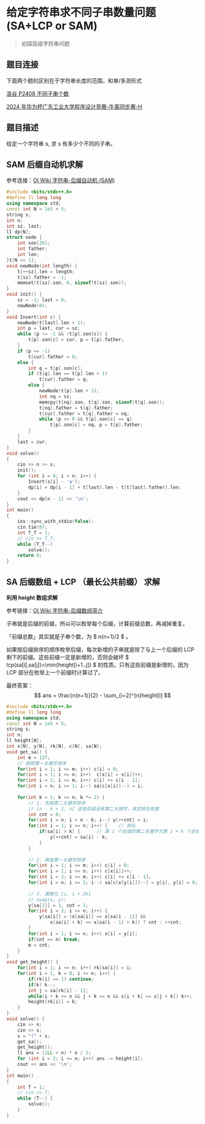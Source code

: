# 给定字符串求不同子串数量问题 (SA+LCP or SAM)

> 初探高级字符串问题

## 题目连接

下面两个题的区别在于字符串长度的范围，和单/多测形式

[洛谷 P2408 不同子串个数](https://www.luogu.com.cn/problem/P2408)

[2024 年华为杯广东工业大学程序设计竞赛-牛客同步赛-H](https://ac.nowcoder.com/acm/contest/79664/H)

## 题目描述

给定一个字符串 s, 求 s 有多少个不同的子串。
## SAM 后缀自动机求解

参考连接：[OI Wiki 字符串-后缀自动机 (SAM)](https://oi-wiki.org/string/sam/)

```cpp
#include <bits/stdc++.h>
#define ll long long
using namespace std;
const int N = 1e5 + 5;
string s;
int n;
int sz, last;
ll dp[N];
struct node {
    int son[26];
    int father;
    int len;
}t[N << 1];
void newNode(int length) {
    t[++sz].len = length;
    t[sz].father = -1;
    memset(t[sz].son, 0, sizeof(t[sz].son));
}
void init() {
    sz = -1; last = 0;
    newNode(0);
}
void Insert(int c) {
    newNode(t[last].len + 1);
    int p = last, cur = sz;
    while (p != -1 && !t[p].son[c]) {
        t[p].son[c] = cur, p = t[p].father;
    }
    if (p == -1)
        t[cur].father = 0;
    else {
        int q = t[p].son[c];
        if (t[q].len == t[p].len + 1)
            t[cur].father = q;
        else {
            newNode(t[p].len + 1);
            int nq = sz;
            memcpy(t[nq].son, t[q].son, sizeof(t[q].son));
            t[nq].father = t[q].father;
            t[cur].father = t[q].father = nq;
            while (p >= 0 && t[p].son[c] == q)
                t[p].son[c] = nq, p = t[p].father;
        }
    }
    last = cur;
}
void solve()
{
    cin >> n >> s;
    init();
    for (int i = 0; i < n; i++) {
        Insert(s[i] - 'a');
        dp[i] = dp[i - 1] + t[last].len - t[t[last].father].len;
    }
    cout << dp[n - 1] << '\n';
}
int main()
{
    ios::sync_with_stdio(false);
    cin.tie(0);
    int T_T = 1;
    // cin >> T_T;
    while (T_T--)
        solve();
    return 0;
}
```

## SA 后缀数组 + LCP （最长公共前缀） 求解

**利用 height 数组求解**

参考链接：[OI Wiki 字符串-后缀数组简介](https://oi-wiki.org/string/sa/)

子串就是后缀的前缀，所以可以枚举每个后缀，计算前缀总数，再减掉重复。

「前缀总数」其实就是子串个数，为 $ n(n+1)/2 $ 。

如果按后缀排序的顺序枚举后缀，每次新增的子串就是除了与上一个后缀的 LCP 剩下的前缀。这些前缀一定是新增的，否则会破坏 $ lcp(sa[i],sa[j])=\min\{height[i+1..j]\} $ 的性质。只有这些前缀是新增的，因为 LCP 部分在枚举上一个前缀时计算过了。

最终答案：
$$
ans = \frac{n(n+1)}{2} - \sum_{i=2}^{n}height[i]
$$

```cpp
#include <bits/stdc++.h>
#define ll long long
using namespace std;
const int N = 1e5 + 5;
string s;
int n;
ll height[N];
int x[N], y[N], rk[N], c[N], sa[N];
void get_sa() {
    int m = 127;
    // 按照第一关键字排序
    for(int i = 1; i <= m; i++) c[i] = 0;
    for(int i = 1; i <= n; i++)  c[x[i] = s[i]]++;
    for(int i = 2; i <= m; i++) c[i] += c[i - 1];
    for(int i = n; i >= 1; i--) sa[c[x[i]]--] = i;
     
    for(int k = 1; k <= n; k *= 2) {
        // 1. 先按第二关键字排序
        // [n - k + 1, n] 这些后缀没有第二关键字，肯定排在前面
        int cnt = 0;
        for(int i = n; i > n - k; i--) y[++cnt] = i;
        for(int i = 1; i <= n; i++) {    // 排名   
            if(sa[i] > k) {      // 第 i 个后缀的第二关键字为第 i + k 个后缀的第一关键字
                y[++cnt] = sa[i] - k;
            }
        }
         
        // 2. 再按第一关键字排序
        for(int i = 1; i <= m; i++) c[i] = 0;
        for(int i = 1; i <= n; i++) c[x[i]]++;
        for(int i = 2; i <= m; i++) c[i] += c[i - 1];
        for(int i = n; i >= 1; i--) sa[c[x[y[i]]]--] = y[i], y[i] = 0;
         
        // 3. 离散化 [i, i + 2k]
        // swap(x, y);
        y[sa[1]] = 1, cnt = 1;
        for(int i = 2; i <= n; i++) {
            y[sa[i]] = (x[sa[i]] == x[sa[i - 1]] && 
                x[sa[i] + k] == x[sa[i - 1] + k]) ? cnt : ++cnt;
        }
        for(int i = 1; i <= n; i++) x[i] = y[i];
        if(cnt == n) break;
        m = cnt;
    }
}
void get_height() {
    for(int i = 1; i <= n; i++) rk[sa[i]] = i;
    for(int i = 1, k = 0; i <= n; i++) {
        if(rk[i] == 1) continue;
        if(k) k--;
        int j = sa[rk[i] - 1];
        while(i + k <= n && j + k <= n && s[i + k] == s[j + k]) k++;
        height[rk[i]] = k;
    }   
}
void solve() {
    cin >> n;
    cin >> s;
    s = "(" + s;
    get_sa();
    get_height();
    ll ans = (1LL + n) * n / 2;
    for (int i = 2; i <= n; i++) ans -= height[i];
    cout << ans << '\n';
}
int main()
{
    int T = 1;
    // cin >> T;
    while (T--) {
        solve();
    }
}
```
